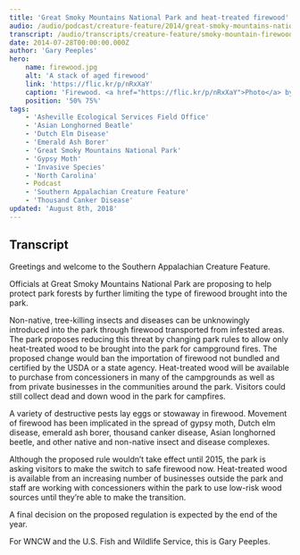 ```yaml
---
title: 'Great Smoky Mountains National Park and heat-treated firewood'
audio: /audio/podcast/creature-feature/2014/great-smoky-mountains-national-park-heat-treated-firewood.mp3
transcript: /audio/transcripts/creature-feature/smoky-mountain-firewood.pdf
date: 2014-07-28T00:00:00.000Z
author: 'Gary Peeples'
hero:
    name: firewood.jpg
    alt: 'A stack of aged firewood'
    link: 'https://flic.kr/p/nRxXaY'
    caption: 'Firewood. <a href="https://flic.kr/p/nRxXaY">Photo</a> by Chris Warren, CC BY-NC 2.0.'
    position: '50% 75%'
tags:
    - 'Asheville Ecological Services Field Office'
    - 'Asian Longhorned Beatle'
    - 'Dutch Elm Disease'
    - 'Emerald Ash Borer'
    - 'Great Smoky Mountains National Park'
    - 'Gypsy Moth'
    - 'Invasive Species'
    - 'North Carolina'
    - Podcast
    - 'Southern Appalachian Creature Feature'
    - 'Thousand Canker Disease'
updated: 'August 8th, 2018'
---
```


## Transcript

Greetings and welcome to the Southern Appalachian Creature Feature.

Officials at Great Smoky Mountains National Park are proposing to help protect park forests by further limiting the type of firewood brought into the park.

Non-native, tree-killing insects and diseases can be unknowingly introduced into the park through firewood transported from infested areas. The park proposes reducing this threat by changing park rules to allow only heat-treated wood to be brought into the park for campground fires. The proposed change would ban the importation of firewood not bundled and certified by the USDA or a state agency. Heat-treated wood will be available to purchase from concessioners in many of the campgrounds as well as from private businesses in the communities around the park. Visitors could still collect dead and down wood in the park for campfires.

A variety of destructive pests lay eggs or stowaway in firewood. Movement of firewood has been implicated in the spread of gypsy moth, Dutch elm disease, emerald ash borer, thousand canker disease, Asian longhorned beetle, and other native and non-native insect and disease complexes.

Although the proposed rule wouldn’t take effect until 2015, the park is asking visitors to make the switch to safe firewood now. Heat-treated wood is available from an increasing number of businesses outside the park and staff are working with concessioners within the park to use low-risk wood sources until they’re able to make the transition.

A final decision on the proposed regulation is expected by the end of the year.

For WNCW and the U.S. Fish and Wildlife Service, this is Gary Peeples.